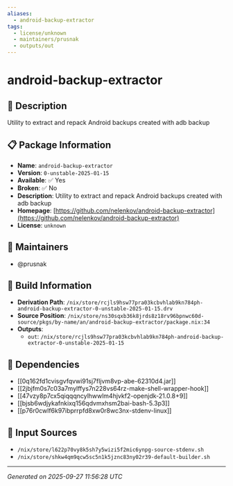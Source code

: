 ```yaml
---
aliases:
  - android-backup-extractor
tags:
  - license/unknown
  - maintainers/prusnak
  - outputs/out
---
```


# android-backup-extractor

## 📝 Description

Utility to extract and repack Android backups created with adb backup

## 📋 Package Information

- **Name**: `android-backup-extractor`
- **Version**: `0-unstable-2025-01-15`
- **Available**: ✅ Yes
- **Broken**: ✅ No
- **Description**: Utility to extract and repack Android backups created with adb backup
- **Homepage**: [https://github.com/nelenkov/android-backup-extractor](https://github.com/nelenkov/android-backup-extractor)
- **License**: `unknown`
## 👥 Maintainers

- @prusnak


## 🔧 Build Information

- **Derivation Path**: `/nix/store/rcjls9hsw77pra03kcbvhlab9kn784ph-android-backup-extractor-0-unstable-2025-01-15.drv`
- **Source Position**: `/nix/store/ns30sqxb36k8jrds8z18rv96bpnwc60d-source/pkgs/by-name/an/android-backup-extractor/package.nix:34`
- **Outputs**:
  - `out`:  `/nix/store/rcjls9hsw77pra03kcbvhlab9kn784ph-android-backup-extractor-0-unstable-2025-01-15`

## 🔗 Dependencies

- [[0q162fd1cvisgvfqvwi91sj7fljvm8vp-abe-62310d4.jar]]
- [[2jbjfm0s7c03a7mylffys7n228vs64rz-make-shell-wrapper-hook]]
- [[47vzy8p7cx5qiqqqncylhwwlm4hjvkf2-openjdk-21.0.8+9]]
- [[bjsb6wdjykafnkixq156qdvmxhsm2bai-bash-5.3p3]]
- [[p76r0cwlf6k97ibprrpfd8xw0r8wc3nx-stdenv-linux]]

## 📁 Input Sources

- `/nix/store/l622p70vy8k5sh7y5wizi5f2mic6ynpg-source-stdenv.sh`
- `/nix/store/shkw4qm9qcw5sc5n1k5jznc83ny02r39-default-builder.sh`

---
*Generated on 2025-09-27 11:56:28 UTC*
